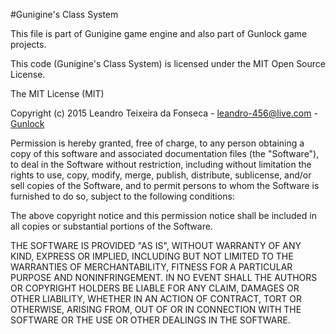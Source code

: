 #Gunigine's Class System

This file is part of Gunigine game engine and also part of Gunlock game projects.

This code (Gunigine's Class System) is licensed under the MIT Open Source License.

The MIT License (MIT)

Copyright (c) 2015 Leandro Teixeira da Fonseca - leandro-456@live.com - [Gunlock][Gunlock]

Permission is hereby granted, free of charge, to any person obtaining a copy
of this software and associated documentation files (the "Software"), to deal
in the Software without restriction, including without limitation the rights
to use, copy, modify, merge, publish, distribute, sublicense, and/or sell
copies of the Software, and to permit persons to whom the Software is
furnished to do so, subject to the following conditions:

The above copyright notice and this permission notice shall be included in
all copies or substantial portions of the Software.

THE SOFTWARE IS PROVIDED "AS IS", WITHOUT WARRANTY OF ANY KIND, EXPRESS OR
IMPLIED, INCLUDING BUT NOT LIMITED TO THE WARRANTIES OF MERCHANTABILITY,
FITNESS FOR A PARTICULAR PURPOSE AND NONINFRINGEMENT. IN NO EVENT SHALL THE
AUTHORS OR COPYRIGHT HOLDERS BE LIABLE FOR ANY CLAIM, DAMAGES OR OTHER
LIABILITY, WHETHER IN AN ACTION OF CONTRACT, TORT OR OTHERWISE, ARISING FROM,
OUT OF OR IN CONNECTION WITH THE SOFTWARE OR THE USE OR OTHER DEALINGS IN
THE SOFTWARE.

[GitHub]: https://github.com/shell64
[YouTube]: http://youtube.com/shellll32
[Gunlock]: http://playgunlock.com
[Twitter]: http://twitter.com/gunlockofficial
